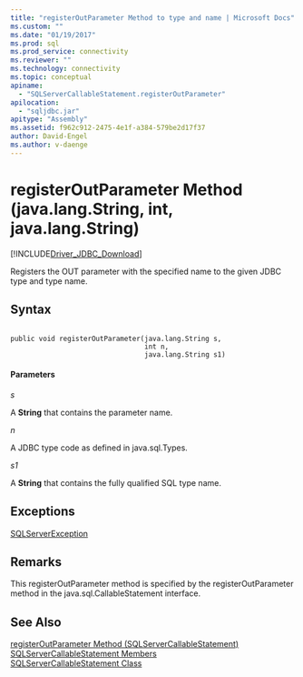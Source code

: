 ```yaml
---
title: "registerOutParameter Method to type and name | Microsoft Docs"
ms.custom: ""
ms.date: "01/19/2017"
ms.prod: sql
ms.prod_service: connectivity
ms.reviewer: ""
ms.technology: connectivity
ms.topic: conceptual
apiname: 
  - "SQLServerCallableStatement.registerOutParameter"
apilocation: 
  - "sqljdbc.jar"
apitype: "Assembly"
ms.assetid: f962c912-2475-4e1f-a384-579be2d17f37
author: David-Engel
ms.author: v-daenge
---
```

# registerOutParameter Method (java.lang.String, int, java.lang.String)
[!INCLUDE[Driver_JDBC_Download](../../../includes/driver_jdbc_download.md)]

  Registers the OUT parameter with the specified name to the given JDBC type and type name.  
  
## Syntax  
  
```  
  
public void registerOutParameter(java.lang.String s,  
                                 int n,  
                                 java.lang.String s1)  
```  
  
#### Parameters  
 *s*  
  
 A **String** that contains the parameter name.  
  
 *n*  
  
 A JDBC type code as defined in java.sql.Types.  
  
 *s1*  
  
 A **String** that contains the fully qualified SQL type name.  
  
## Exceptions  
 [SQLServerException](../../../connect/jdbc/reference/sqlserverexception-class.md)  
  
## Remarks  
 This registerOutParameter method is specified by the registerOutParameter method in the java.sql.CallableStatement interface.  
  
## See Also  
 [registerOutParameter Method &#40;SQLServerCallableStatement&#41;](../../../connect/jdbc/reference/registeroutparameter-method-sqlservercallablestatement.md)   
 [SQLServerCallableStatement Members](../../../connect/jdbc/reference/sqlservercallablestatement-members.md)   
 [SQLServerCallableStatement Class](../../../connect/jdbc/reference/sqlservercallablestatement-class.md)  
  
  
